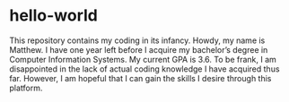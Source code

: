 # hello-world
This repository contains my coding in its infancy.
Howdy, my name is Matthew. I have one year left before I acquire my bachelor’s degree in Computer Information Systems. My current GPA is 3.6. To be frank, I am disappointed in the lack of actual coding knowledge I have acquired thus far. However, I am hopeful that I can gain the skills I desire through this platform.
